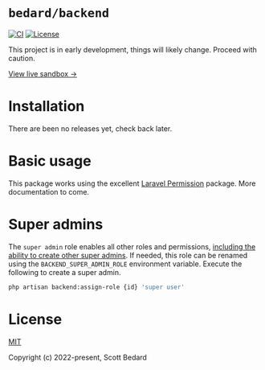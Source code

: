 # `bedard/backend`

[![CI](https://github.com/scottbedard/backend/actions/workflows/test.yml/badge.svg?branch=main)](https://github.com/scottbedard/backend/actions)
[![License](https://img.shields.io/github/license/scottbedard/backend?color=blue)](https://github.com/scottbedard/backend/blob/main/LICENSE)

This project is in early development, things will likely change. Proceed with caution.

[View live sandbox →](https://backend.scottbedard.net)

# Installation

There are been no releases yet, check back later.

# Basic usage

This package works using the excellent [Laravel Permission](https://spatie.be/docs/laravel-permission/v5/introduction) package. More documentation to come.

# Super admins

The `super admin` role enables all other roles and permissions, <ins>including the ability to create other super admins</ins>. If needed, this role can be renamed using the `BACKEND_SUPER_ADMIN_ROLE` environment variable. Execute the following to create a super admin.

```sh
php artisan backend:assign-role {id} 'super user'
```

# License

[MIT](https://github.com/scottbedard/backend/blob/master/LICENSE)

Copyright (c) 2022-present, Scott Bedard
